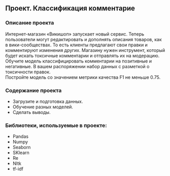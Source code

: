 ## Проект. Классификация комментарие
### Описание проекта

Интернет-магазин «Викишоп» запускает новый сервис. Теперь пользователи могут редактировать и дополнять описания товаров, как в вики-сообществах. То есть клиенты предлагают свои правки и комментируют изменения других. Магазину нужен инструмент, который будет искать токсичные комментарии и отправлять их на модерацию.
Обучите модель классифицировать комментарии на позитивные и негативные. В вашем распоряжении набор данных с разметкой о токсичности правок.  
Постройте модель со значением метрики качества F1 не меньше 0.75.

### Содержание проекта 
- Загрузите и подготовка данных.
- Обучение разных моделей.
- Сделать выводы.



### Библиотеки, используемые в проекте:
- Pandas
- Numpy 
- Seaborn 
- SKlearn 
- Re
- Nltk 
- tf-idf

